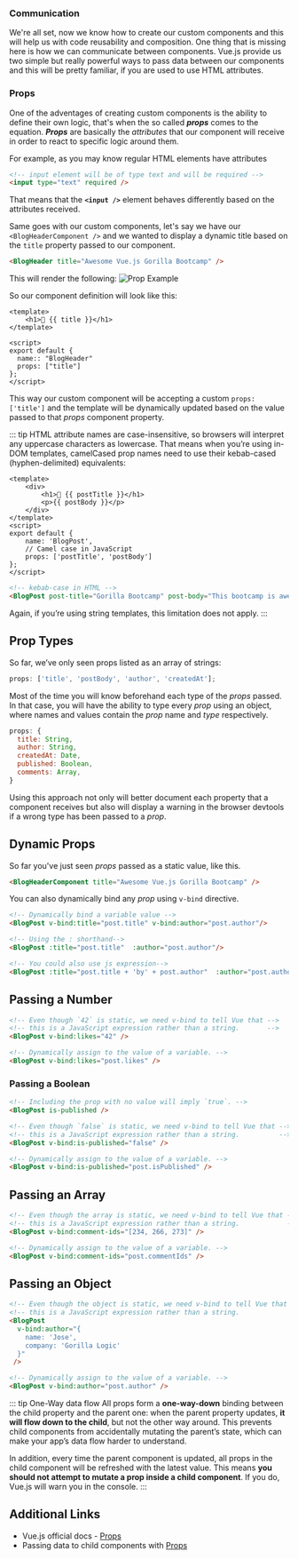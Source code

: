 ### Communication

We're all set, now we know how to create our custom components and this will help us with code reusability and composition.
One thing that is missing here is how we can communicate between components.
Vue.js provide us two simple but really powerful ways to pass data between our components and this will be pretty familiar, if you are used to use HTML attributes.

### Props

One of the adventages of creating custom components is the ability to define their own logic, that's when the so called **_props_** comes to the equation.
**_Props_** are basically the _attributes_ that our component will receive in order to react to specific logic around them.

For example, as you may know regular HTML elements have attributes

```HTML
<!-- input element will be of type text and will be required -->
<input type="text" required />
```

That means that the **`<input />`** element behaves differently based on the attributes received.

Same goes with our custom components, let's say we have our `<BlogHeaderComponent />` and we wanted to display a dynamic title based on the `title` property passed to our component.

```HTML
<BlogHeader title="Awesome Vue.js Gorilla Bootcamp" />
```

This will render the following:
<img :src="$withBase('/props-example.png')" alt="Prop Example">

So our component definition will look like this:

```vue
<template>
	<h1>🦍 {{ title }}</h1>
</template>

<script>
export default {
  name:: "BlogHeader"
  props: ["title"]
};
</script>
```

This way our custom component will be accepting a custom `props: ['title']` and the template will be dynamically updated based on the value passed to that _props_ component property.

::: tip
HTML attribute names are case-insensitive, so browsers will interpret any uppercase characters as lowercase. That means when you’re using in-DOM templates, camelCased prop names need to use their kebab-cased (hyphen-delimited) equivalents:

```vue
<template>
	<div>
		<h1>🦍 {{ postTitle }}</h1>
		<p>{{ postBody }}</p>
	</div>
</template>
<script>
export default {
	name: 'BlogPost',
	// Camel case in JavaScript
	props: ['postTitle', 'postBody']
};
</script>
```

```HTML
<!-- kebab-case in HTML -->
<BlogPost post-title="Gorilla Bootcamp" post-body="This bootcamp is awesome" />
```

Again, if you’re using string templates, this limitation does not apply.
:::

## Prop Types

So far, we’ve only seen props listed as an array of strings:

```javascript
props: ['title', 'postBody', 'author', 'createdAt'];
```

Most of the time you will know beforehand each type of the _props_ passed. In that case, you will have the ability to type every _prop_ using an object, where names and values contain the _prop_ name and _type_ respectively.

```javascript
props: {
  title: String,
  author: String,
  createdAt: Date,
  published: Boolean,
  comments: Array,
}
```

Using this approach not only will better document each property that a component receives but also will display a warning in the browser devtools if a wrong type has been passed to a _prop_.

## Dynamic Props

So far you've just seen _props_ passed as a static value, like this.

```HTML
<BlogHeaderComponent title="Awesome Vue.js Gorilla Bootcamp" />
```

You can also dynamically bind any _prop_ using `v-bind` directive.

```HTML
<!-- Dynamically bind a variable value -->
<BlogPost v-bind:title="post.title" v-bind:author="post.author"/>

<!-- Using the : shorthand-->
<BlogPost :title="post.title"  :author="post.author"/>

<!-- You could also use js expression-->
<BlogPost :title="post.title + 'by' + post.author"  :author="post.author"/>
```

## Passing a Number

```HTML
<!-- Even though `42` is static, we need v-bind to tell Vue that -->
<!-- this is a JavaScript expression rather than a string.       -->
<BlogPost v-bind:likes="42" />

<!-- Dynamically assign to the value of a variable. -->
<BlogPost v-bind:likes="post.likes" />
```

### Passing a Boolean

```HTML
<!-- Including the prop with no value will imply `true`. -->
<BlogPost is-published />

<!-- Even though `false` is static, we need v-bind to tell Vue that -->
<!-- this is a JavaScript expression rather than a string.          -->
<BlogPost v-bind:is-published="false" />

<!-- Dynamically assign to the value of a variable. -->
<BlogPost v-bind:is-published="post.isPublished" />
```

## Passing an Array

```HTML
<!-- Even though the array is static, we need v-bind to tell Vue that -->
<!-- this is a JavaScript expression rather than a string.            -->
<BlogPost v-bind:comment-ids="[234, 266, 273]" />

<!-- Dynamically assign to the value of a variable. -->
<BlogPost v-bind:comment-ids="post.commentIds" />
```

## Passing an Object

```HTML
<!-- Even though the object is static, we need v-bind to tell Vue that -->
<!-- this is a JavaScript expression rather than a string.             -->
<BlogPost
  v-bind:author="{
    name: 'Jose',
    company: 'Gorilla Logic'
  }"
 />

<!-- Dynamically assign to the value of a variable. -->
<BlogPost v-bind:author="post.author" />
```

::: tip One-Way data flow
All props form a **one-way-down** binding between the child property and the parent one: when the parent property updates, **it will flow down to the child**, but not the other way around. This prevents child components from accidentally mutating the parent’s state, which can make your app’s data flow harder to understand.

In addition, every time the parent component is updated, all props in the child component will be refreshed with the latest value. This means **you should not attempt to mutate a prop inside a child component**. If you do, Vue.js will warn you in the console.
:::

## Additional Links

- Vue.js official docs - [Props](https://vuejs.org/v2/guide/components-props.html)
- Passing data to child components with [Props](https://vuejs.org/v2/guide/components.html#Passing-Data-to-Child-Components-with-Props)
